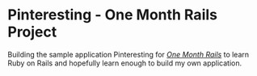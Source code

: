 # Pinteresting - One Month Rails Project

Building the sample application Pinteresting for
[*One Month Rails*](http://onemonthrails.com) to
learn Ruby on Rails and hopefully learn enough
to build my own application.